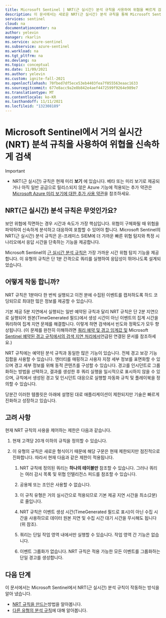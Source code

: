 ```yaml
---
title: Microsoft Sentinel | NRT(근 실시간) 분석 규칙을 사용하여 위협을 빠르게 검색 Microsoft Docs
description: 이 문서에서는 새로운 NRT(근 실시간) 분석 규칙을 통해 Microsoft Sentinel에서 위협을 신속하게 검색하는 방법을 설명합니다.
services: sentinel
cloud: na
documentationcenter: na
author: yelevin
manager: rkarlin
ms.service: azure-sentinel
ms.subservice: azure-sentinel
ms.workload: na
ms.tgt_pltfrm: na
ms.devlang: na
ms.topic: conceptual
ms.date: 11/09/2021
ms.author: yelevin
ms.custom: ignite-fall-2021
ms.openlocfilehash: 70fbed7df5ece53eb4403fea7f055563eaac1633
ms.sourcegitcommit: 677e8acc9a2e8b842e4aef4472599f9264e989e7
ms.translationtype: MT
ms.contentlocale: ko-KR
ms.lasthandoff: 11/11/2021
ms.locfileid: "132308189"
---
```

# <a name="detect-threats-quickly-with-near-real-time-nrt-analytics-rules-in-microsoft-sentinel"></a>Microsoft Sentinel에서 거의 실시간(NRT) 분석 규칙을 사용하여 위협을 신속하게 검색

> [!IMPORTANT]
>
> - NRT(근 실시간) 규칙은 현재 미리 **보기** 에 있습니다. 베타 또는 미리 보기로 제공되거나 아직 일반 공급으로 릴리스되지 않은 Azure 기능에 적용되는 추가 약관은 [Microsoft Azure 미리 보기에 대한 추가 사용 약관](https://azure.microsoft.com/support/legal/preview-supplemental-terms/)을 참조하세요.

## <a name="what-are-near-real-time-nrt-analytics-rules"></a>NRT(근 실시간) 분석 규칙은 무엇인가요?

보안 위협에 직면하는 경우 시간과 속도가 가장 핵심입니다. 위협이 구체화될 때 위협을 파악하여 신속하게 분석하고 대응하여 포함할 수 있어야 합니다. Microsoft Sentinel의 NRT(근 실시간) 분석 규칙은 온-프레미스 SIEM에 더 가까운 빠른 위협 탐지와 특정 시나리오에서 응답 시간을 단축하는 기능을 제공합니다.

Microsoft Sentinel의 [근 실시간 분석 규칙은](detect-threats-built-in.md#nrt) 가장 가까운 시간 위협 탐지 기능을 제공합니다. 이 유형의 규칙은 단 1분 간격으로 쿼리를 실행하여 응답성이 뛰어나도록 설계되었습니다.

## <a name="how-do-they-work"></a>어떻게 작동 합니까?

NRT 규칙은 1분마다 한 번씩 실행되고 이전 분에 수집된 이벤트를 캡처하도록 하드 코딩되므로 최대한 많은 정보를 제공할 수 있습니다.

기본 제공 5분 지연에서 실행되는 일반 예약된 규칙과 달리 NRT 규칙은 단 2분 지연으로 실행되어 원본(TimeGenerated 필드)에서 생성 시간이 아닌 이벤트의 집계 시간을 쿼리하여 집계 지연 문제를 해결합니다. 이렇게 하면 검색에서 빈도와 정확도가 모두 향상됩니다. (이 문제를 완전히 이해하려면 [쿼리 예약 및 경고 임계값 및](detect-threats-custom.md#query-scheduling-and-alert-threshold) Microsoft [Sentinel 예약된 경고 규칙에서의 검색 지연 처리에서](https://techcommunity.microsoft.com/t5/azure-sentinel/handling-ingestion-delay-in-azure-sentinel-scheduled-alert-rules/ba-p/2052851)언급된 연결된 문서를 참조하세요.)

NRT 규칙에는 예약된 분석 규칙과 동일한 많은 기능이 있습니다. 전체 경고 보강 기능 집합을 사용할 수 있습니다. 엔터티를 매핑하고 사용자 지정 세부 정보를 표면화할 수 있으며 경고 세부 정보를 위해 동적 콘텐츠를 구성할 수 있습니다. 경고를 인시던트로 그룹화하는 방법을 선택하고, 결과를 생성한 후 쿼리 실행을 일시적으로 표시하지 않을 수 있으며, 규칙에서 생성된 경고 및 인시던트 대응으로 실행할 자동화 규칙 및 플레이북을 정의할 수 있습니다.

당분간 이러한 템플릿은 아래에 설명된 대로 애플리케이션이 제한되지만 기술은 빠르게 진화하고 성장하고 있습니다.

## <a name="considerations"></a>고려 사항
현재 NRT 규칙의 사용을 제어하는 제한은 다음과 같습니다.

1. 현재 고객당 20개 이하의 규칙을 정의할 수 있습니다.

1. 이 유형의 규칙은 새로운 형식이기 때문에 해당 구문은 현재 제한되지만 점진적으로 진화합니다. 따라서 현재 다음과 같은 제한이 적용됩니다.

    1. NRT 규칙에 정의된 쿼리는 **하나의 테이블만** 참조할 수 있습니다. 그러나 쿼리는 여러 감시 목록 및 위협 인텔리전스 피드를 참조할 수 있습니다.

    1. 공용체 또는 조인은 사용할 수 없습니다.

    1. 이 규칙 유형은 거의 실시간으로 적용되므로 기본 제공 지연 시간을 최소(2분)로 줄입니다.

    1. NRT 규칙은 이벤트 생성 시간(TimeGenerated 필드로 표시)이 아닌 수집 시간을 사용하므로 데이터 원본 지연 및 수집 시간 대기 시간을 무시해도 됩니다(위 참조).

    1. 쿼리는 단일 작업 영역 내에서만 실행할 수 있습니다. 작업 영역 간 기능은 없습니다.

    1. 이벤트 그룹화가 없습니다. NRT 규칙은 적용 가능한 모든 이벤트를 그룹화하는 단일 경고를 생성합니다.

## <a name="next-steps"></a>다음 단계

이 문서에서는 Microsoft Sentinel에서 NRT(근 실시간) 분석 규칙이 작동하는 방식을 알아 냈습니다.

- [NRT 규칙을 만드는](create-nrt-rules.md)방법을 알아봅니다.
- [다른 유형의 분석 규칙](detect-threats-built-in.md)에 대해 알아봅니다.
